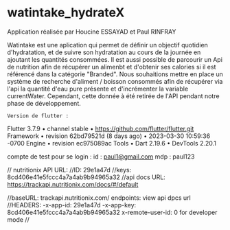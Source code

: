 # watintake_hydrateX
Application réalisée par Houcine ESSAYAD et Paul RINFRAY 


Watintake est une aplication qui permet de définir un objectif quotidien d'hydratation, et de suivre son hydratation au cours de la journée en ajoutant les quantités consommées. 
Il est aussi possible de parcourir un Api de nutrition afin de récupérer un alimenbt et d'obtenir ses calories si il est référencé dans la catégorie "Branded". 
Nous souhaitions mettre en place un système de recherche d'aliment / boisson consommés afin de récupérer via l'api la quantité d'eau pure présente et d'incrémenter la variable currentWater. Cependant, cette donnée à été retirée de l'API pendant notre phase de développement. 

    Version de flutter : 

Flutter 3.7.9 • channel stable • https://github.com/flutter/flutter.git
Framework • revision 62bd79521d (8 days ago) • 2023-03-30 10:59:36 -0700
Engine • revision ec975089ac
Tools • Dart 2.19.6 • DevTools 2.20.1

compte de test pour se login : 
id : paul1@gmail.com
mdp : paul123


// nutritionix API URL: 
//ID: 29e1a47d 
//keys: 8cd406e41e5fccc4a7a4ab9b94965a32 
//api docs URL: https://trackapi.nutritionix.com/docs/#/default

//baseURL: trackapi.nutritionix.com/ 
    endpoints: view api dpcs url 
//HEADERS: 
    -x-app-id: 29e1a47d 
    -x-app-key: 8cd406e41e5fccc4a7a4ab9b94965a32 
    x-remote-user-id: 0 for developer mode //



